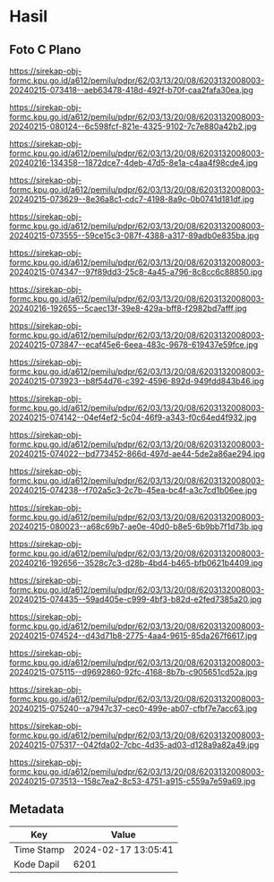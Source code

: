 # Hasil

## Foto C Plano

https://sirekap-obj-formc.kpu.go.id/a612/pemilu/pdpr/62/03/13/20/08/6203132008003-20240215-073418--aeb63478-418d-492f-b70f-caa2fafa30ea.jpg

https://sirekap-obj-formc.kpu.go.id/a612/pemilu/pdpr/62/03/13/20/08/6203132008003-20240215-080124--6c598fcf-821e-4325-9102-7c7e880a42b2.jpg

https://sirekap-obj-formc.kpu.go.id/a612/pemilu/pdpr/62/03/13/20/08/6203132008003-20240216-134358--1872dce7-4deb-47d5-8e1a-c4aa4f98cde4.jpg

https://sirekap-obj-formc.kpu.go.id/a612/pemilu/pdpr/62/03/13/20/08/6203132008003-20240215-073629--8e36a8c1-cdc7-4198-8a9c-0b0741d181df.jpg

https://sirekap-obj-formc.kpu.go.id/a612/pemilu/pdpr/62/03/13/20/08/6203132008003-20240215-073555--59ce15c3-087f-4388-a317-89adb0e835ba.jpg

https://sirekap-obj-formc.kpu.go.id/a612/pemilu/pdpr/62/03/13/20/08/6203132008003-20240215-074347--97f89dd3-25c8-4a45-a796-8c8cc6c88850.jpg

https://sirekap-obj-formc.kpu.go.id/a612/pemilu/pdpr/62/03/13/20/08/6203132008003-20240216-192655--5caec13f-39e8-429a-bff8-f2982bd7afff.jpg

https://sirekap-obj-formc.kpu.go.id/a612/pemilu/pdpr/62/03/13/20/08/6203132008003-20240215-073847--ecaf45e6-6eea-483c-9678-619437e59fce.jpg

https://sirekap-obj-formc.kpu.go.id/a612/pemilu/pdpr/62/03/13/20/08/6203132008003-20240215-073923--b8f54d76-c392-4596-892d-949fdd843b46.jpg

https://sirekap-obj-formc.kpu.go.id/a612/pemilu/pdpr/62/03/13/20/08/6203132008003-20240215-074142--04ef4ef2-5c04-46f9-a343-f0c64ed4f932.jpg

https://sirekap-obj-formc.kpu.go.id/a612/pemilu/pdpr/62/03/13/20/08/6203132008003-20240215-074022--bd773452-866d-497d-ae44-5de2a86ae294.jpg

https://sirekap-obj-formc.kpu.go.id/a612/pemilu/pdpr/62/03/13/20/08/6203132008003-20240215-074238--f702a5c3-2c7b-45ea-bc4f-a3c7cd1b06ee.jpg

https://sirekap-obj-formc.kpu.go.id/a612/pemilu/pdpr/62/03/13/20/08/6203132008003-20240215-080023--a68c69b7-ae0e-40d0-b8e5-6b9bb7f1d73b.jpg

https://sirekap-obj-formc.kpu.go.id/a612/pemilu/pdpr/62/03/13/20/08/6203132008003-20240216-192656--3528c7c3-d28b-4bd4-b465-bfb0621b4409.jpg

https://sirekap-obj-formc.kpu.go.id/a612/pemilu/pdpr/62/03/13/20/08/6203132008003-20240215-074435--59ad405e-c999-4bf3-b82d-e2fed7385a20.jpg

https://sirekap-obj-formc.kpu.go.id/a612/pemilu/pdpr/62/03/13/20/08/6203132008003-20240215-074524--d43d71b8-2775-4aa4-9615-85da267f6617.jpg

https://sirekap-obj-formc.kpu.go.id/a612/pemilu/pdpr/62/03/13/20/08/6203132008003-20240215-075115--d9692860-92fc-4168-8b7b-c905651cd52a.jpg

https://sirekap-obj-formc.kpu.go.id/a612/pemilu/pdpr/62/03/13/20/08/6203132008003-20240215-075240--a7947c37-cec0-499e-ab07-cfbf7e7acc63.jpg

https://sirekap-obj-formc.kpu.go.id/a612/pemilu/pdpr/62/03/13/20/08/6203132008003-20240215-075317--042fda02-7cbc-4d35-ad03-d128a9a82a49.jpg

https://sirekap-obj-formc.kpu.go.id/a612/pemilu/pdpr/62/03/13/20/08/6203132008003-20240215-073513--158c7ea2-8c53-4751-a915-c559a7e59a69.jpg


## Metadata

| Key        | Value               |
| ---------- | ------------------- |
| Time Stamp | 2024-02-17 13:05:41 |
| Kode Dapil | 6201                |



